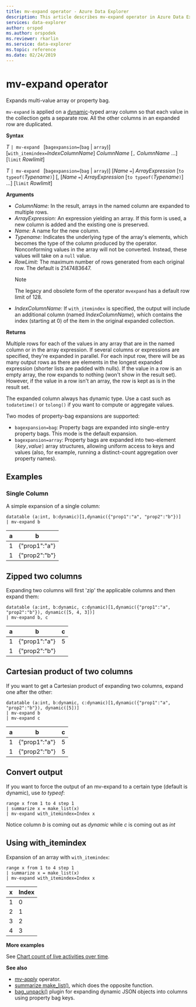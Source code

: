 ```yaml
---
title: mv-expand operator - Azure Data Explorer
description: This article describes mv-expand operator in Azure Data Explorer.
services: data-explorer
author: orspod
ms.author: orspodek
ms.reviewer: rkarlin
ms.service: data-explorer
ms.topic: reference
ms.date: 02/24/2019
---
```

# mv-expand operator

Expands multi-value array or property bag.

`mv-expand` is applied on a [dynamic](./scalar-data-types/dynamic.md)-typed array column so that each value in the collection gets a separate row. All the other columns in an expanded row are duplicated. 

**Syntax**

*T* `| mv-expand ` [`bagexpansion=`(`bag` | `array`)] [`with_itemindex=`*IndexColumnName*] *ColumnName* [`,` *ColumnName* ...] [`limit` *Rowlimit*]

*T* `| mv-expand ` [`bagexpansion=`(`bag` | `array`)] [*Name* `=`] *ArrayExpression* [`to typeof(`*Typename*`)`] [, [*Name* `=`] *ArrayExpression* [`to typeof(`*Typename*`)`] ...] [`limit` *Rowlimit*]

**Arguments**

* *ColumnName:* In the result, arrays in the named column are expanded to multiple rows. 
* *ArrayExpression:* An expression yielding an array. If this form is used, a new column is added and the existing one is preserved.
* *Name:* A name for the new column.
* *Typename:* Indicates the underlying type of the array's elements, which becomes the type of the column produced by the operator. Nonconforming values in the array will not be converted. Instead, these values will take on a `null` value.
* *RowLimit:* The maximum number of rows generated from each original row. The default is 2147483647. 
  > [!Note] 
  > The legacy and obsolete form of the operator `mvexpand` has a default row limit of 128.
* *IndexColumnName:* If `with_itemindex` is specified, the output will include an additional column (named *IndexColumnName*), which contains the index (starting at 0) of the item in the original expanded collection. 

**Returns**

Multiple rows for each of the values in any array that are in the named column or in the array expression.
If several columns or expressions are specified, they're expanded in parallel. For each input row, there will be as many output rows as there are elements in the longest expanded expression (shorter lists are padded with nulls). If the value in a row is an empty array, the row expands to nothing (won't show in the result set). However, if the value in a row isn't an array, the row is kept as is in the result set. 

The expanded column always has dynamic type. Use a cast such as `todatetime()` or `tolong()` if you want to compute or aggregate values.

Two modes of property-bag expansions are supported:
* `bagexpansion=bag`: Property bags are expanded into single-entry property bags. This mode is the default expansion.
* `bagexpansion=array`: Property bags are expanded into two-element `[`*key*`,`*value*`]` array structures,
  allowing uniform access to keys and values (also, for example, running a distinct-count aggregation
  over property names). 

## Examples

### Single Column

A simple expansion of a single column:

<!-- csl: https://help.kusto.windows.net:443/Samples -->
 ```kusto
datatable (a:int, b:dynamic)[1,dynamic({"prop1":"a", "prop2":"b"})]
| mv-expand b 
```

|a|b|
|---|---|
|1|{"prop1":"a"}|
|1|{"prop2":"b"}|

## Zipped two columns

Expanding two columns will first 'zip' the applicable columns and then expand them:

<!-- csl: https://help.kusto.windows.net:443/Samples -->
```kusto
datatable (a:int, b:dynamic, c:dynamic)[1,dynamic({"prop1":"a", "prop2":"b"}), dynamic([5, 4, 3])]
| mv-expand b, c
```

|a|b|c|
|---|---|---|
|1|{"prop1":"a"}|5|
|1|{"prop2":"b"}||

## Cartesian product of two columns

If you want to get a Cartesian product of expanding two columns, expand one after the other:

<!-- csl: https://help.kusto.windows.net:443/Samples -->
```kusto
datatable (a:int, b:dynamic, c:dynamic)[1,dynamic({"prop1":"a", "prop2":"b"}), dynamic([5])]
| mv-expand b 
| mv-expand c
```

|a|b|c|
|---|---|---|
|1|{"prop1":"a"}|5|
|1|{"prop2":"b"}|5|

## Convert output

If you want to force the output of an mv-expand to a certain type (default is dynamic), use *to typeof*:

<!-- csl: https://help.kusto.windows.net:443/Samples -->
```kusto
range x from 1 to 4 step 1
| summarize x = make_list(x)
| mv-expand with_itemindex=Index x
```

Notice column *b* is coming out as *dynamic* while *c* is coming out as *int*

## Using with_itemindex

Expansion of an array with `with_itemindex`:

<!-- csl: https://help.kusto.windows.net:443/Samples -->
```kusto
range x from 1 to 4 step 1
| summarize x = make_list(x)
| mv-expand with_itemindex=Index x
```

|x|Index|
|---|---|
|1|0|
|2|1|
|3|2|
|4|3|


**More examples**

See [Chart count of live activities over time](./samples.md#chart-concurrent-sessions-over-time).

**See also**

- [mv-apply](./mv-applyoperator.md) operator.
- [summarize make_list()](makelist-aggfunction.md), which does the opposite function.
- [bag_unpack()](bag-unpackplugin.md) plugin for expanding dynamic JSON objects into columns using property bag keys.
